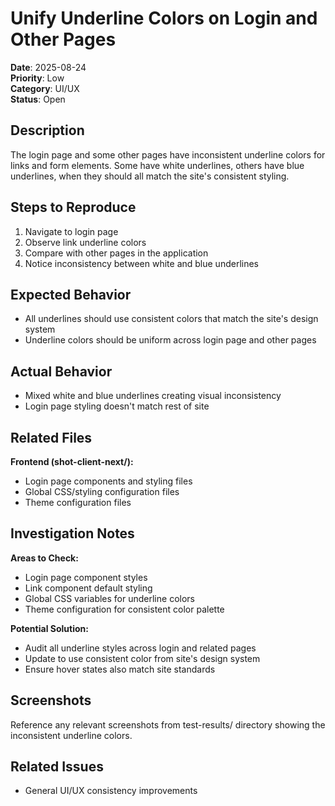 # Unify Underline Colors on Login and Other Pages

**Date**: 2025-08-24  
**Priority**: Low  
**Category**: UI/UX  
**Status**: Open

## Description

The login page and some other pages have inconsistent underline colors for links and form elements. Some have white underlines, others have blue underlines, when they should all match the site's consistent styling.

## Steps to Reproduce
1. Navigate to login page
2. Observe link underline colors
3. Compare with other pages in the application
4. Notice inconsistency between white and blue underlines

## Expected Behavior
- All underlines should use consistent colors that match the site's design system
- Underline colors should be uniform across login page and other pages

## Actual Behavior
- Mixed white and blue underlines creating visual inconsistency
- Login page styling doesn't match rest of site

## Related Files
**Frontend (shot-client-next/):**
- Login page components and styling files
- Global CSS/styling configuration files
- Theme configuration files

## Investigation Notes

**Areas to Check:**
- Login page component styles
- Link component default styling  
- Global CSS variables for underline colors
- Theme configuration for consistent color palette

**Potential Solution:**
- Audit all underline styles across login and related pages
- Update to use consistent color from site's design system
- Ensure hover states also match site standards

## Screenshots
Reference any relevant screenshots from test-results/ directory showing the inconsistent underline colors.

## Related Issues
- General UI/UX consistency improvements